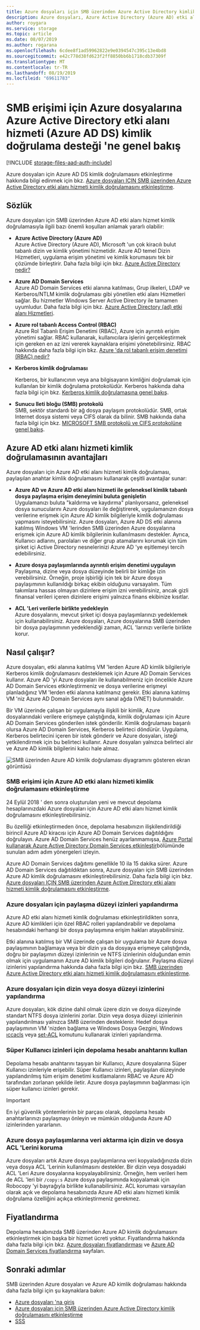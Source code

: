 ```yaml
---
title: Azure dosyaları için SMB üzerinden Azure Active Directory kimlik doğrulamasına genel bakış-Azure depolama
description: Azure dosyaları, Azure Active Directory (Azure AD) etki alanı Hizmetleri aracılığıyla SMB (sunucu Ileti bloğu) üzerinden kimlik tabanlı kimlik doğrulamasını destekler. Etki alanına katılmış Windows sanal makineleriniz (VM), Azure AD kimlik bilgilerini kullanarak Azure dosya paylaşımlarına erişebilir.
author: roygara
ms.service: storage
ms.topic: article
ms.date: 08/07/2019
ms.author: rogarana
ms.openlocfilehash: 6cdee8f1ad59962822e9e0394547c395c13e4bd8
ms.sourcegitcommit: e42c778d38fd623f2ff8850bb6b1718cdb37309f
ms.translationtype: MT
ms.contentlocale: tr-TR
ms.lasthandoff: 08/19/2019
ms.locfileid: "69611783"
---
```

# <a name="overview-of-azure-files-azure-active-directory-domain-service-azure-ad-ds-authentication-support-for-smb-access"></a>SMB erişimi için Azure dosyalarına Azure Active Directory etki alanı hizmeti (Azure AD DS) kimlik doğrulama desteği 'ne genel bakış
[!INCLUDE [storage-files-aad-auth-include](../../../includes/storage-files-aad-auth-include.md)]

Azure dosyaları için Azure AD DS kimlik doğrulamasını etkinleştirme hakkında bilgi edinmek için bkz. [Azure dosyaları IÇIN SMB üzerinden Azure Active Directory etki alanı hizmeti kimlik doğrulamasını etkinleştirme](storage-files-active-directory-enable.md).

## <a name="glossary"></a>Sözlük 
Azure dosyaları için SMB üzerinden Azure AD etki alanı hizmet kimlik doğrulamasıyla ilgili bazı önemli koşulları anlamak yararlı olabilir:

-   **Azure Active Directory (Azure AD)**  
    Azure Active Directory (Azure AD), Microsoft 'un çok kiracılı bulut tabanlı dizin ve kimlik yönetimi hizmetidir. Azure AD temel Dizin Hizmetleri, uygulama erişim yönetimi ve kimlik korumasını tek bir çözümde birleştirir. Daha fazla bilgi için bkz. [Azure Active Directory nedir?](../../active-directory/fundamentals/active-directory-whatis.md)

-   **Azure AD Domain Services**  
    Azure AD Domain Services etki alanına katılması, Grup ilkeleri, LDAP ve Kerberos/NTLM kimlik doğrulaması gibi yönetilen etki alanı Hizmetleri sağlar. Bu hizmetler Windows Server Active Directory ile tamamen uyumludur. Daha fazla bilgi için bkz. [Azure Active Directory (ad) etki alanı Hizmetleri](../../active-directory-domain-services/overview.md).

-   **Azure rol tabanlı Access Control (RBAC)**  
    Azure Rol Tabanlı Erişim Denetimi (RBAC), Azure için ayrıntılı erişim yönetimi sağlar. RBAC kullanarak, kullanıcılara işlerini gerçekleştirmek için gereken en az izni vererek kaynaklara erişimi yönetebilirsiniz. RBAC hakkında daha fazla bilgi için bkz. [Azure 'da rol tabanlı erişim denetimi (RBAC) nedir?](../../role-based-access-control/overview.md)

-   **Kerberos kimlik doğrulaması**

    Kerberos, bir kullanıcının veya ana bilgisayarın kimliğini doğrulamak için kullanılan bir kimlik doğrulama protokolüdür. Kerberos hakkında daha fazla bilgi için bkz. [Kerberos kimlik doğrulamasına genel bakış](https://docs.microsoft.com/windows-server/security/kerberos/kerberos-authentication-overview).

-  **Sunucu Ileti bloğu (SMB) protokolü**  
    SMB, sektör standardı bir ağ dosya paylaşım protokolüdür. SMB, ortak Internet dosya sistemi veya CIFS olarak da bilinir. SMB hakkında daha fazla bilgi için bkz. [MICROSOFT SMB protokolü ve CIFS protokolüne genel bakış](https://docs.microsoft.com/windows/desktop/FileIO/microsoft-smb-protocol-and-cifs-protocol-overview).

## <a name="advantages-of-azure-ad-domain-service-authentication"></a>Azure AD etki alanı hizmeti kimlik doğrulamasının avantajları
Azure dosyaları için Azure AD etki alanı hizmeti kimlik doğrulaması, paylaşılan anahtar kimlik doğrulamasını kullanarak çeşitli avantajlar sunar:

-   **Azure AD ve Azure AD etki alanı hizmeti ile geleneksel kimlik tabanlı dosya paylaşma erişim deneyimini buluta genişletin**  
    Uygulamanızı buluta "kaldırma ve kaydırma" planlıyorsanız, geleneksel dosya sunucularını Azure dosyaları ile değiştirerek, uygulamanızın dosya verilerine erişmek için Azure AD kimlik bilgileriyle kimlik doğrulaması yapmasını isteyebilirsiniz. Azure dosyaları, Azure AD DS etki alanına katılmış Windows VM 'lerinden SMB üzerinden Azure dosyalarına erişmek için Azure AD kimlik bilgilerinin kullanılmasını destekler. Ayrıca, Kullanıcı adlarını, parolaları ve diğer grup atamalarını korumak için tüm şirket içi Active Directory nesnelerinizi Azure AD 'ye eşitlemeyi tercih edebilirsiniz.

-   **Azure dosya paylaşımlarında ayrıntılı erişim denetimi uygulayın**  
    Paylaşıma, dizine veya dosya düzeyinde belirli bir kimliğe izin verebilirsiniz. Örneğin, proje işbirliği için tek bir Azure dosya paylaşımının kullanıldığı birkaç ekibin olduğunu varsayalım. Tüm takımlara hassas olmayan dizinlere erişim izni verebilirsiniz, ancak gizli finansal verileri içeren dizinlere erişimi yalnızca finans ekibinize kısıtlar. 

-   **ACL 'Leri verilerle birlikte yedekleyin**  
    Azure dosyalarını, mevcut şirket içi dosya paylaşımlarınızı yedeklemek için kullanabilirsiniz. Azure dosyaları, Azure dosyalarına SMB üzerinden bir dosya paylaşımının yedeklendiği zaman, ACL 'larınızı verilerle birlikte korur.

## <a name="how-it-works"></a>Nasıl çalışır?
Azure dosyaları, etki alanına katılmış VM 'lerden Azure AD kimlik bilgileriyle Kerberos kimlik doğrulamasını desteklemek için Azure AD Domain Services kullanır. Azure AD 'yi Azure dosyaları ile kullanabilmeniz için öncelikle Azure AD Domain Services etkinleştirmeniz ve dosya verilerine erişmeyi planladığınız VM 'lerden etki alanına katılmanız gerekir. Etki alanına katılmış VM 'niz Azure AD Domain Services aynı sanal ağda (VNET) bulunmalıdır. 

Bir VM üzerinde çalışan bir uygulamayla ilişkili bir kimlik, Azure dosyalarındaki verilere erişmeye çalıştığında, kimlik doğrulaması için Azure AD Domain Services gönderilen istek gönderilir. Kimlik doğrulaması başarılı olursa Azure AD Domain Services, Kerberos belirteci döndürür. Uygulama, Kerberos belirtecini içeren bir istek gönderir ve Azure dosyaları, isteği yetkilendirmek için bu belirteci kullanır. Azure dosyaları yalnızca belirteci alır ve Azure AD kimlik bilgilerini kalıcı hale almaz.

![SMB üzerinden Azure AD kimlik doğrulaması diyagramını gösteren ekran görüntüsü](media/storage-files-active-directory-overview/azure-active-directory-over-smb-for-files-overview.png)

### <a name="enable-azure-ad-domain-service-authentication-for-smb-access"></a>SMB erişimi için Azure AD etki alanı hizmeti kimlik doğrulamasını etkinleştirme
24 Eylül 2018 ' den sonra oluşturulan yeni ve mevcut depolama hesaplarınızdaki Azure dosyaları için Azure AD etki alanı hizmet kimlik doğrulamasını etkinleştirebilirsiniz. 

Bu özelliği etkinleştirmeden önce, depolama hesabınızın ilişkilendirildiği birincil Azure AD kiracısı için Azure AD Domain Services dağıtıldığını doğrulayın. Azure AD Domain Services henüz ayarlanmamışsa, [Azure Portal kullanarak Azure Active Directory Domain Services etkinleştir](../../active-directory-domain-services/tutorial-create-instance.md)bölümünde sunulan adım adım yönergeleri izleyin.

Azure AD Domain Services dağıtımı genellikle 10 ila 15 dakika sürer. Azure AD Domain Services dağıtıldıktan sonra, Azure dosyaları için SMB üzerinden Azure AD kimlik doğrulamasını etkinleştirebilirsiniz. Daha fazla bilgi için bkz. [Azure dosyaları IÇIN SMB üzerinden Azure Active Directory etki alanı hizmeti kimlik doğrulamasını etkinleştirme](storage-files-active-directory-enable.md). 

### <a name="configure-share-level-permissions-for-azure-files"></a>Azure dosyaları için paylaşma düzeyi izinleri yapılandırma
Azure AD etki alanı hizmeti kimlik doğrulaması etkinleştirildikten sonra, Azure AD kimlikleri için özel RBAC rolleri yapılandırabilir ve depolama hesabındaki herhangi bir dosya paylaşımına erişim hakları atayabilirsiniz.

Etki alanına katılmış bir VM üzerinde çalışan bir uygulama bir Azure dosya paylaşımının bağlamaya veya bir dizin ya da dosyaya erişmeye çalıştığında, doğru bir paylaşımın düzeyi izinlerinin ve NTFS izinlerinin olduğundan emin olmak için uygulamanın Azure AD kimlik bilgileri doğrulanır. Paylaşma düzeyi izinlerini yapılandırma hakkında daha fazla bilgi için bkz. [SMB üzerinden Azure Active Directory etki alanı hizmeti kimlik doğrulamasını etkinleştirme](storage-files-active-directory-enable.md).

### <a name="configure-directory--or-file-level-permissions-for-azure-files"></a>Azure dosyaları için dizin veya dosya düzeyi izinlerini yapılandırma 
Azure dosyaları, kök dizine dahil olmak üzere dizin ve dosya düzeyinde standart NTFS dosya izinlerini zorlar. Dizin veya dosya düzeyi izinlerinin yapılandırılması yalnızca SMB üzerinden desteklenir. Hedef dosya paylaşımının VM 'nizden bağlama ve Windows Dosya Gezgini, Windows [ıccacls](https://docs.microsoft.com/windows-server/administration/windows-commands/icacls) veya [set-ACL](https://docs.microsoft.com/powershell/module/microsoft.powershell.security/get-acl) komutunu kullanarak izinleri yapılandırma. 

### <a name="use-the-storage-account-key-for-superuser-permissions"></a>Süper Kullanıcı izinleri için depolama hesabı anahtarını kullan 
Depolama hesabı anahtarını taşıyan bir Kullanıcı, Azure dosyalarına Süper Kullanıcı izinleriyle erişebilir. Süper Kullanıcı izinleri, paylaşılan düzeyinde yapılandırılmış tüm erişim denetimi kısıtlamalarını RBAC ve Azure AD tarafından zorlanan şekilde iletir. Azure dosya paylaşımının bağlanması için süper kullanıcı izinleri gerekir. 

> [!IMPORTANT]
> En iyi güvenlik yöntemlerinin bir parçası olarak, depolama hesabı anahtarlarınızı paylaşmayı önleyin ve mümkün olduğunda Azure AD izinlerinden yararlanın.

### <a name="preserve-directory-and-file-acls-for-data-import-to-azure-file-shares"></a>Azure dosya paylaşımlarına veri aktarma için dizin ve dosya ACL 'Lerini koruma
Azure dosyaları artık Azure dosya paylaşımlarına veri kopyaladığınızda dizin veya dosya ACL 'Lerinin kullanılmasını destekler. Bir dizin veya dosyadaki ACL 'Leri Azure dosyalarına kopyalayabilirsiniz. Örneğin, hem verileri hem de [](https://docs.microsoft.com/windows-server/administration/windows-commands/robocopy) ACL 'leri bir `/copy:s` Azure dosya paylaşımında kopyalamak için Robocopy 'yi bayrağıyla birlikte kullanabilirsiniz. ACL koruması varsayılan olarak açık ve depolama hesabınızda Azure AD etki alanı hizmeti kimlik doğrulama özelliğini açıkça etkinleştirmeniz gerekmez. 

## <a name="pricing"></a>Fiyatlandırma
Depolama hesabınızda SMB üzerinden Azure AD kimlik doğrulamasını etkinleştirmek için başka bir hizmet ücreti yoktur. Fiyatlandırma hakkında daha fazla bilgi için bkz. [Azure dosyaları fiyatlandırması](https://azure.microsoft.com/pricing/details/storage/files/) ve [Azure AD Domain Services fiyatlandırma](https://azure.microsoft.com/pricing/details/active-directory-ds/) sayfaları.

## <a name="next-steps"></a>Sonraki adımlar
SMB üzerinden Azure dosyaları ve Azure AD kimlik doğrulaması hakkında daha fazla bilgi için şu kaynaklara bakın:

- [Azure dosyaları 'na giriş](storage-files-introduction.md)
- [Azure dosyaları için SMB üzerinden Azure Active Directory kimlik doğrulamasını etkinleştirme](storage-files-active-directory-enable.md)
- [SSS](storage-files-faq.md)
